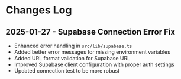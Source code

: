 # Changes Log

## 2025-01-27 - Supabase Connection Error Fix
- Enhanced error handling in `src/lib/supabase.ts`
- Added better error messages for missing environment variables
- Added URL format validation for Supabase URL
- Improved Supabase client configuration with proper auth settings
- Updated connection test to be more robust
